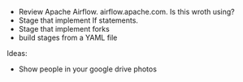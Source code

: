 * Review Apache Airflow. airflow.apache.com. Is this wroth using?
* Stage  that implement If statements.
* Stage that implement forks
* build stages from a YAML file


Ideas:
* Show people in your google drive photos
